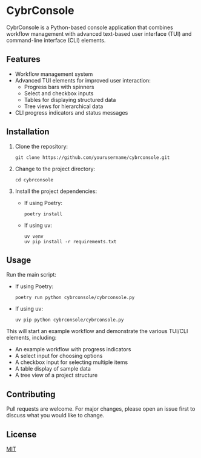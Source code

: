 # CybrConsole

CybrConsole is a Python-based console application that combines workflow management with advanced text-based user interface (TUI) and command-line interface (CLI) elements.

## Features

- Workflow management system
- Advanced TUI elements for improved user interaction:
  - Progress bars with spinners
  - Select and checkbox inputs
  - Tables for displaying structured data
  - Tree views for hierarchical data
- CLI progress indicators and status messages

## Installation

1. Clone the repository:
   ```
   git clone https://github.com/yourusername/cybrconsole.git
   ```

2. Change to the project directory:
   ```
   cd cybrconsole
   ```

3. Install the project dependencies:
   - If using Poetry:
     ```
     poetry install
     ```
   - If using uv:
     ```
     uv venv
     uv pip install -r requirements.txt
     ```

## Usage

Run the main script:

- If using Poetry:
  ```
  poetry run python cybrconsole/cybrconsole.py
  ```
- If using uv:
  ```
  uv pip python cybrconsole/cybrconsole.py
  ```

This will start an example workflow and demonstrate the various TUI/CLI elements, including:
- An example workflow with progress indicators
- A select input for choosing options
- A checkbox input for selecting multiple items
- A table display of sample data
- A tree view of a project structure

## Contributing

Pull requests are welcome. For major changes, please open an issue first to discuss what you would like to change.

## License

[MIT](https://choosealicense.com/licenses/mit/)
